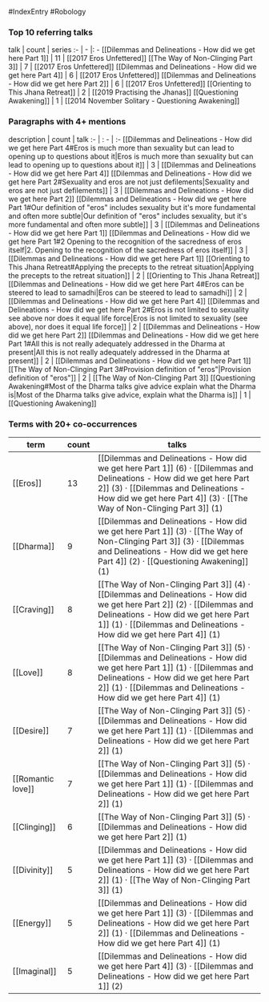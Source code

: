 #IndexEntry #Robology

### Top 10 referring talks
talk | count | series
:- | - |: -
[[Dilemmas and Delineations - How did we get here Part 1]] | 11 | [[2017 Eros Unfettered]]
[[The Way of Non-Clinging Part 3]] | 7 | [[2017 Eros Unfettered]]
[[Dilemmas and Delineations - How did we get here Part 4]] | 6 | [[2017 Eros Unfettered]]
[[Dilemmas and Delineations - How did we get here Part 2]] | 6 | [[2017 Eros Unfettered]]
[[Orienting to This Jhana Retreat]] | 2 | [[2019 Practising the Jhanas]]
[[Questioning Awakening]] | 1 | [[2014 November Solitary - Questioning Awakening]]

### Paragraphs with 4+ mentions
description | count | talk
:- | : - | :-
[[Dilemmas and Delineations - How did we get here Part 4#Eros is much more than sexuality but can lead to opening up to questions about it\|Eros is much more than sexuality but can lead to opening up to questions about it]] | 3 | [[Dilemmas and Delineations - How did we get here Part 4]]
[[Dilemmas and Delineations - How did we get here Part 2#Sexuality and eros are not just defilements\|Sexuality and eros are not just defilements]] | 3 | [[Dilemmas and Delineations - How did we get here Part 2]]
[[Dilemmas and Delineations - How did we get here Part 1#Our definition of "eros" includes sexuality but it's more fundamental and often more subtle\|Our definition of "eros" includes sexuality, but it's more fundamental and often more subtle]] | 3 | [[Dilemmas and Delineations - How did we get here Part 1]]
[[Dilemmas and Delineations - How did we get here Part 1#2 Opening to the recognition of the sacredness of eros itself\|2. Opening to the recognition of the sacredness of eros itself]] | 3 | [[Dilemmas and Delineations - How did we get here Part 1]]
[[Orienting to This Jhana Retreat#Applying the precepts to the retreat situation\|Applying the precepts to the retreat situation]] | 2 | [[Orienting to This Jhana Retreat]]
[[Dilemmas and Delineations - How did we get here Part 4#Eros can be steered to lead to samadhi\|Eros can be steered to lead to samadhi]] | 2 | [[Dilemmas and Delineations - How did we get here Part 4]]
[[Dilemmas and Delineations - How did we get here Part 2#Eros is not limited to sexuality see above nor does it equal life force\|Eros is not limited to sexuality (see above), nor does it equal life force]] | 2 | [[Dilemmas and Delineations - How did we get here Part 2]]
[[Dilemmas and Delineations - How did we get here Part 1#All this is not really adequately addressed in the Dharma at present\|All this is not really adequately addressed in the Dharma at present]] | 2 | [[Dilemmas and Delineations - How did we get here Part 1]]
[[The Way of Non-Clinging Part 3#Provision definition of "eros"\|Provision definition of "eros"]] | 2 | [[The Way of Non-Clinging Part 3]]
[[Questioning Awakening#Most of the Dharma talks give advice explain what the Dharma is\|Most of the Dharma talks give advice, explain what the Dharma is]] | 1 | [[Questioning Awakening]]

### Terms with 20+ co-occurrences
term | count | talks
-|-|-
[[Eros]] | 13 | <span class="counts">[[Dilemmas and Delineations - How did we get here Part 1]] (6) · [[Dilemmas and Delineations - How did we get here Part 2]] (3) · [[Dilemmas and Delineations - How did we get here Part 4]] (3) · [[The Way of Non-Clinging Part 3]] (1)</span> 
[[Dharma]] | 9 | <span class="counts">[[Dilemmas and Delineations - How did we get here Part 1]] (3) · [[The Way of Non-Clinging Part 3]] (3) · [[Dilemmas and Delineations - How did we get here Part 4]] (2) · [[Questioning Awakening]] (1)</span> 
[[Craving]] | 8 | <span class="counts">[[The Way of Non-Clinging Part 3]] (4) · [[Dilemmas and Delineations - How did we get here Part 2]] (2) · [[Dilemmas and Delineations - How did we get here Part 1]] (1) · [[Dilemmas and Delineations - How did we get here Part 4]] (1)</span> 
[[Love]] | 8 | <span class="counts">[[The Way of Non-Clinging Part 3]] (5) · [[Dilemmas and Delineations - How did we get here Part 1]] (1) · [[Dilemmas and Delineations - How did we get here Part 2]] (1) · [[Dilemmas and Delineations - How did we get here Part 4]] (1)</span> 
[[Desire]] | 7 | <span class="counts">[[The Way of Non-Clinging Part 3]] (5) · [[Dilemmas and Delineations - How did we get here Part 1]] (1) · [[Dilemmas and Delineations - How did we get here Part 2]] (1)</span> 
[[Romantic love]] | 7 | <span class="counts">[[The Way of Non-Clinging Part 3]] (5) · [[Dilemmas and Delineations - How did we get here Part 1]] (1) · [[Dilemmas and Delineations - How did we get here Part 2]] (1)</span> 
[[Clinging]] | 6 | <span class="counts">[[The Way of Non-Clinging Part 3]] (5) · [[Dilemmas and Delineations - How did we get here Part 2]] (1)</span> 
[[Divinity]] | 5 | <span class="counts">[[Dilemmas and Delineations - How did we get here Part 1]] (3) · [[Dilemmas and Delineations - How did we get here Part 2]] (1) · [[The Way of Non-Clinging Part 3]] (1)</span> 
[[Energy]] | 5 | <span class="counts">[[Dilemmas and Delineations - How did we get here Part 1]] (3) · [[Dilemmas and Delineations - How did we get here Part 2]] (1) · [[Dilemmas and Delineations - How did we get here Part 4]] (1)</span> 
[[Imaginal]] | 5 | <span class="counts">[[Dilemmas and Delineations - How did we get here Part 4]] (3) · [[Dilemmas and Delineations - How did we get here Part 1]] (2)</span> 

